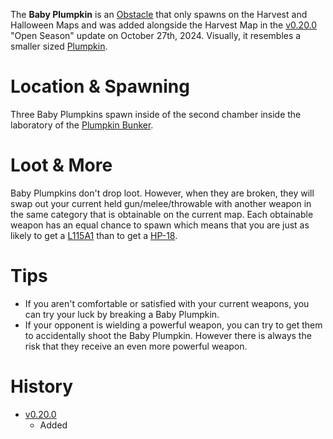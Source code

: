 The **Baby Plumpkin** is an [Obstacle](/obstacles) that only spawns on the Harvest and Halloween Maps and was added alongside the Harvest Map in the [v0.20.0](https://github.com/HasangerGames/suroi/releases/tag/v0.20.0) "Open Season" update on October 27th, 2024. Visually, it resembles a smaller sized [Plumpkin](/obstacles/plumpkin).

# Location & Spawning

Three Baby Plumpkins spawn inside of the second chamber inside the laboratory of the [Plumpkin Bunker](/buildings/plumpkin_bunker_meta). 

# Loot & More

Baby Plumpkins don't drop loot. However, when they are broken, they will swap out your current held gun/melee/throwable with another weapon in the same category that is obtainable on the current map. Each obtainable weapon has an equal chance to spawn which means that you are just as likely to get a [L115A1](/weapons/guns/l115a1) than to get a [HP-18](/weapons/guns/hp18).

# Tips

- If you aren't comfortable or satisfied with your current weapons, you can try your luck by breaking a Baby Plumpkin.
- If your opponent is wielding a powerful weapon, you can try to get them to accidentally shoot the Baby Plumpkin. However there is always the risk that they receive an even more powerful weapon.

# History

- [v0.20.0](https://github.com/HasangerGames/suroi/releases/tag/v0.20.0)
  - Added
